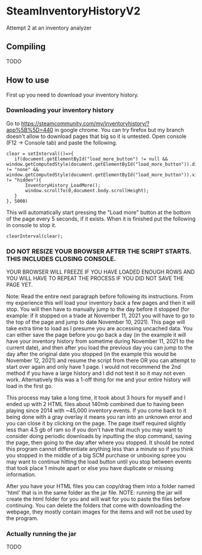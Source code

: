 # SteamInventoryHistoryV2
 Attempt 2 at an inventory analyzer
 
 ## Compiling
 TODO
 
 ## How to use
 First up you need to download your inventory history.
 ### Downloading your inventory history
 Go to https://steamcommunity.com/my/inventoryhistory/?app%5B%5D=440 in google chrome. You can try firefox but my branch doesn't allow to download pages that big so it is untested.
 Open console (F12 -> Console tab) and paste the following.
 ```
 clear = setInterval(()=>{
    if(document.getElementById("load_more_button") != null && window.getComputedStyle(document.getElementById("load_more_button")).display != "none" && window.getComputedStyle(document.getElementById("load_more_button")).visibility != "hidden"){
        InventoryHistory_LoadMore();
        window.scrollTo(0,document.body.scrollHeight);
    }
}, 5000)
```

This will automatically start pressing the "Load more" button at the bottom of the page every 5 seconds, if it exists. When it is finished put the following in console to stop it.
```
clearInterval(clear);
```
### DO NOT RESIZE YOUR BROWSER AFTER THE SCRIPT STARTS. THIS INCLUDES CLOSING CONSOLE.
YOUR BROWSER WILL FREEZE IF YOU HAVE LOADED ENOUGH ROWS AND YOU WILL HAVE TO REPEAT THE PROCESS IF YOU DID NOT SAVE THE PAGE YET.

Note: Read the entire next paragraph before following its instructions.
From my experience this will load your inventory back a few pages and then it will stop. You will then have to manually jump to the day before it stopped (for example: if it stopped on a trade at November 11, 2021 you will have to go to the top of the page and jump to date November 10, 2021). This page will take extra time to load as I presume you are accessing uncached data. You can either save the page before you go back a day (in the example it will have your inventory history from sometime during November 11, 2021 to the current date), and then after you load the previous day you can jump to the day after the original date you stopped (in the example this would be November 12, 2021) and resume the script from there OR you can attempt to start over again and only have 1 page. I would not recommend the 2nd method if you have a large history and I did not test it so it may not even work.
Alternatively this was a 1-off thing for me and your entire history will load in the first go.

This process may take a long time, it took about 3 hours for myself and I ended up with 2 HTML files about 140mb combined due to having been playing since 2014 with ~45,000 inventory events. If you come back to it being done with a gray overlay it means you ran into an unknown error and you can close it by clicking on the page. The page itself required slightly less than 4.5 gb of ram so if you don't have that much you may want to consider doing periodic downloads by inputting the stop command, saving the page, then going to the day after where you stopped. It should be noted this program cannot differentiate anything less than a minute so if you think you stopped in the middle of a big SCM purchase or unboxing spree you may want to continue hitting the load button until you stop between events that took place 1 minute apart or else you have duplicate or missing information.

After you have your HTML files you can copy/drag them into a folder named 'html' that is in the same folder as the jar file. NOTE: running the jar will create the html folder for you and will wait for you to paste the files before continuing. You can delete the folders that come with downloading the webpage, they mostly contain images for the items and will not be used by the program.

### Actually running the jar
TODO